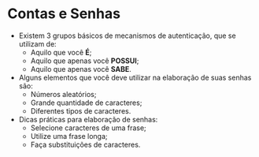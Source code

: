 # Contas e Senhas

- Existem 3 grupos básicos de mecanismos de autenticação, que se utilizam de:
  - Aquilo que você **É**;
  - Aquilo que apenas você **POSSUI**;
  - Aquilo que apenas você **SABE**.
- Alguns elementos que você deve utilizar na elaboração de suas senhas são:
  - Números aleatórios;
  - Grande quantidade de caracteres;
  - Diferentes tipos de caracteres.
- Dicas práticas para elaboração de senhas:
  - Selecione caracteres de uma frase;
  - Utilize uma frase longa;
  - Faça substituições de caracteres.
